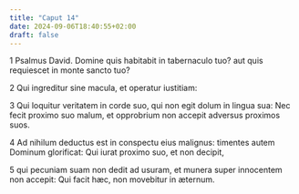 ```yaml
---
title: "Caput 14"
date: 2024-09-06T18:40:55+02:00
draft: false
---
```




1 Psalmus David. Domine quis habitabit in tabernaculo tuo? aut quis requiescet in monte sancto tuo?

2 Qui ingreditur sine macula, et operatur iustitiam:

3 Qui loquitur veritatem in corde suo, qui non egit dolum in lingua sua: Nec fecit proximo suo malum, et opprobrium non accepit adversus proximos suos.

4 Ad nihilum deductus est in conspectu eius malignus: timentes autem Dominum glorificat: Qui iurat proximo suo, et non decipit,

5 qui pecuniam suam non dedit ad usuram, et munera super innocentem non accepit: Qui facit hæc, non movebitur in æternum.

